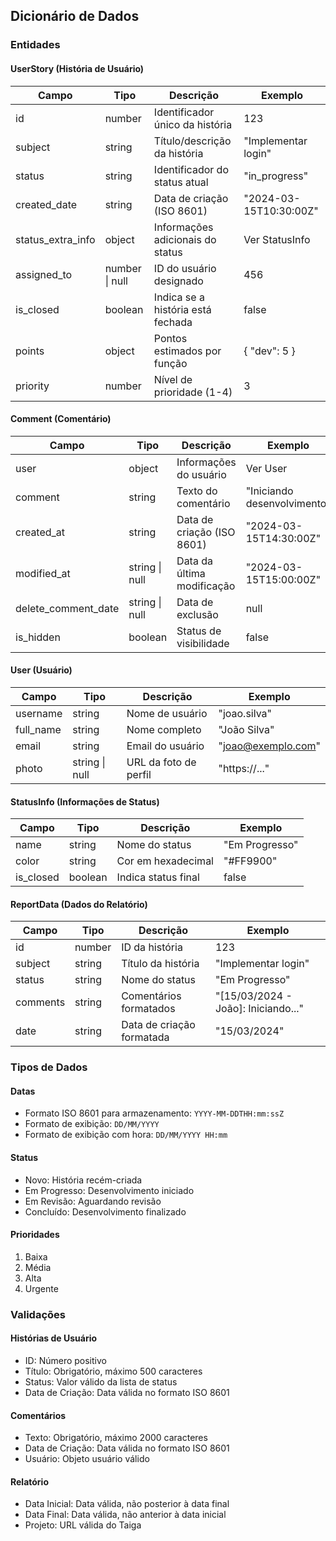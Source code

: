 ## Dicionário de Dados

### Entidades

#### UserStory (História de Usuário)
| Campo | Tipo | Descrição | Exemplo |
|-------|------|-----------|---------|
| id | number | Identificador único da história | 123 |
| subject | string | Título/descrição da história | "Implementar login" |
| status | string | Identificador do status atual | "in_progress" |
| created_date | string | Data de criação (ISO 8601) | "2024-03-15T10:30:00Z" |
| status_extra_info | object | Informações adicionais do status | Ver StatusInfo |
| assigned_to | number \| null | ID do usuário designado | 456 |
| is_closed | boolean | Indica se a história está fechada | false |
| points | object | Pontos estimados por função | { "dev": 5 } |
| priority | number | Nível de prioridade (1-4) | 3 |

#### Comment (Comentário)
| Campo | Tipo | Descrição | Exemplo |
|-------|------|-----------|---------|
| user | object | Informações do usuário | Ver User |
| comment | string | Texto do comentário | "Iniciando desenvolvimento" |
| created_at | string | Data de criação (ISO 8601) | "2024-03-15T14:30:00Z" |
| modified_at | string \| null | Data da última modificação | "2024-03-15T15:00:00Z" |
| delete_comment_date | string \| null | Data de exclusão | null |
| is_hidden | boolean | Status de visibilidade | false |

#### User (Usuário)
| Campo | Tipo | Descrição | Exemplo |
|-------|------|-----------|---------|
| username | string | Nome de usuário | "joao.silva" |
| full_name | string | Nome completo | "João Silva" |
| email | string | Email do usuário | "joao@exemplo.com" |
| photo | string \| null | URL da foto de perfil | "https://..." |

#### StatusInfo (Informações de Status)
| Campo | Tipo | Descrição | Exemplo |
|-------|------|-----------|---------|
| name | string | Nome do status | "Em Progresso" |
| color | string | Cor em hexadecimal | "#FF9900" |
| is_closed | boolean | Indica status final | false |

#### ReportData (Dados do Relatório)
| Campo | Tipo | Descrição | Exemplo |
|-------|------|-----------|---------|
| id | number | ID da história | 123 |
| subject | string | Título da história | "Implementar login" |
| status | string | Nome do status | "Em Progresso" |
| comments | string | Comentários formatados | "[15/03/2024 - João]: Iniciando..." |
| date | string | Data de criação formatada | "15/03/2024" |

### Tipos de Dados

#### Datas
- Formato ISO 8601 para armazenamento: `YYYY-MM-DDTHH:mm:ssZ`
- Formato de exibição: `DD/MM/YYYY`
- Formato de exibição com hora: `DD/MM/YYYY HH:mm`

#### Status
- Novo: História recém-criada
- Em Progresso: Desenvolvimento iniciado
- Em Revisão: Aguardando revisão
- Concluído: Desenvolvimento finalizado

#### Prioridades
1. Baixa
2. Média
3. Alta
4. Urgente

### Validações

#### Histórias de Usuário
- ID: Número positivo
- Título: Obrigatório, máximo 500 caracteres
- Status: Valor válido da lista de status
- Data de Criação: Data válida no formato ISO 8601

#### Comentários
- Texto: Obrigatório, máximo 2000 caracteres
- Data de Criação: Data válida no formato ISO 8601
- Usuário: Objeto usuário válido

#### Relatório
- Data Inicial: Data válida, não posterior à data final
- Data Final: Data válida, não anterior à data inicial
- Projeto: URL válida do Taiga